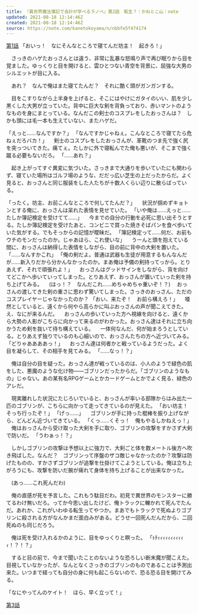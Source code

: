 ```yaml
---
title: 『異世界魔法簿記で会計が学べるラノベ』第2話　転生？｜かねとこ山｜note
updated: 2021-08-18 12:14:46Z
created: 2021-08-18 12:14:46Z
source: https://note.com/kanetokoyama/n/nbbfe5f474174
---
```


[第1話](https://note.com/kanetokoyama/n/nfd215b3dd826)
「おいっ！　なにそんなところで寝てんだ坊主！　起きろ！」

　さっきのハゲたおっさんとは違う、非常に乱暴な怒鳴り声で再び眠りから目を覚ました。ゆっくりと目を開けると、雲ひとつない青空を背景に、屈強な大男のシルエットが目に入る。

　あれ？　なんで俺はまた寝てたんだ？　それに酷く頭がガンガンする。

　目をこすりながら上半身を上げると、そこにはやけにガタイのいい、肌を少し黒くした大男が立っていた。背中に巨大な剣を背負っており、赤いマントのようなものを身にまとっている。なんだこの剣士のコスプレをしたおっさんは？　しかも頭には毛一本も生えていない、またハゲだ。

「えっと……なんですか？」
「なんですかじゃねぇ。こんなところで寝てたら危ねぇだろバカ！」
　剣士のコスプレをしたおっさんが、革靴のつま先で強く尻を突っついてきた。痛てぇ。たしかに外で寝転んでた俺も悪いが、そこまで強く蹴る必要もないだろ。
「……あれ？」

　起き上がってすぐ異変に気づいた。さっきまで大通りを歩いていたにも関わらず、寝ていた場所はゴルフ場のような、だだっ広い芝生の上だったからだ。よく見ると、おっさんと同じ服装をした人たちが十数人くらい辺りに散らばっている。

「ったく。坊主、お前こんなところで何してたんだ？」
　状況が掴めずキョトンとする俺に、おっさんは呆れた表情を見せていた。
「いや俺は……えっと……たしか簿記検定を受けてて……」
　今までの自分の行動を必死に思い出そうとする。たしか簿記検定を受けたあと、コンビニで買った焼きそばパンを食べ歩いていた気がする。でもそっからの記憶が曖昧だ。
「簿記検定って……何だ、お前もウチのモンだったのか。じゃあほら、これ使いな」
　うーんと頭を抱えている間に、おっさんは納得した表情をしながら、目の前に背中の大剣を置いた。
「……なんすかこれ」
「俺の剣だよ。普通は武器も生徒が用意するもんなんだが……新入りだから分かんなかったのか。まあ俺は予備の剣持ってっから。とりあえず、それで頑張れよ！」
　おっさんはグッドサインをしながら、背を向けてどこかへ歩いていってしまった。とりあえず、おっさんが置いていった剣を持ち上げてみる。
　(はっ！？　なんだこれ……めちゃめちゃ重いぞ！？)
　おっさんの渡してきた剣の重さに思わず驚いてしまった。さっきのおっさん、ただのコスプレイヤーじゃなかったのか？
「おい、来たぞ！　お前ら構えろ！」
　唖然としていると、遠くから何やら高らかに叫ぶおっさんの声が聞こえてきた。え、なにが来るんだ。
　おっさんの歩いていった方へ視線を向けると、遠くから大勢の人影がこちらに向かって来るのがわかった。おっさん達はそれに立ち向かうため剣を抜いて待ち構えている。
　一体何なんだ、何が始まろうとしている。とりあえず独りでいるのも心細いので、おっさんたちの方へ近づいてみる。
「どりゃああああっ！」
　おっさん達は何者かと戦っているようだった。よく目を凝らして、その相手を見てみる。
「……なっ！？」

　俺は自分の目を疑った。おっさん達が戦っているのは、小人のようで緑色の肌をした、悪魔のような化け物――ゴブリンだったからだ。「ゴブリンのようなもの」じゃない。あの某有名RPGゲームとかカードゲームとかでよく見る、緑色のアレだ。

　現実離れした状況にたじろいでいると、おっさんが率いる部隊からはみ出た一匹のゴブリンが、こちらに向かって走ってきているのが見えた。
「おい坊主！　そっち行ったぞ！」
「げっ……」
　ゴブリンが手に持った棍棒を振り上げながら、どんどん近づいてきている。
「くっ……くそっ！　俺もやるしかねえっ！」
　俺はおっさんから受け取った大剣を手に取り、ゴブリンの攻撃をすかさず大剣で防いだ。
「うわぁっ！？」

　しかしゴブリンの攻撃は予想以上に強力で、大剣ごと体を数メートル後方へ吹き飛ばした。なんだ？　ゴブリンって序盤のザコ敵じゃなかったのか？攻撃は防げたものの、すかさずゴブリンが追撃を仕掛けてこようとしている。俺は立ち上がろうにも、攻撃を防いだ腕が痺れて身体を持ち上げることが出来なかった。

　(あっ……これ死んだわ)

　俺の直感が死を予言した。これもう駄目だわ。初見で異世界のモンスターに勝てるわけ無いだろ。ってか今思い出したけど、俺トラックに轢かれて死んでたんだ。あれか、これがいわゆる転生ってやつか。まあでもトラックで死ぬよりゴブリンに殺される方がなんかまだ面白みがある。どうせ一回死んだんだから、二回死ぬのも同じだろう。

　俺は死を受け入れるかのように、目をゆっくりと瞑った。
「ﾄﾁｨｨｨｨｨｨｨｨｨｨｨ！？！？」

　すると目の前で、今まで聞いたことのないような恐ろしい断末魔が聞こえた。目視していなかったが、なんとなくさっきのゴブリンのものであることは予測出来た。いつまで経っても自分の身に何も起こらないので、恐る恐る目を開けてみる。

「なにやってんのケイト！　ほら、早く立って！」

[第3話](https://note.com/kanetokoyama/n/n4921402a6c3b)